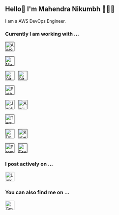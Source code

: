 <!--
**sd031/sd031** is a ✨ _special_ ✨ repository because its `README.md` (this file) appears on your GitHub profile.

Here are some ideas to get you started:

- 🔭 I’m currently working on ...
- 🌱 I’m currently learning ...
- 👯 I’m looking to collaborate on ...
- 🤔 I’m looking for help with ...
- 💬 Ask me about ...
- 📫 How to reach me: ...
- 😄 Pronouns: ...
- ⚡ Fun fact: ...
-->

## Hello👋 I'm Mahendra Nikumbh 👨🏻‍💻

I am a AWS DevOps Engineer.

### Currently I am working with ...

<!-- Cloud Technologies -->
<a href="" target="_blank" title="AWS" rel="noreferrer"><img src="https://www.vectorlogo.zone/logos/amazon_aws/amazon_aws-icon.svg" alt="AWS" width="30" height="30"/></a>&nbsp;&nbsp;

<!-- Project Build Tool -->
<a href="" target="_blank" title="Maven" rel="noreferrer"><img src="https://www.vectorlogo.zone/logos/apache_maven/apache_maven-icon.svg" alt="Maven" width="30" height="30"/></a>&nbsp;&nbsp;


<!-- Source Code Management -->
<a href="" target="_blank" title="Git" rel="noreferrer"><img src="https://www.vectorlogo.zone/logos/git-scm/git-scm-icon.svg" alt="Git" width="30" height="30"/></a>&nbsp;&nbsp;
<a href="" target="_blank" title="GitHub" rel="noreferrer"><img src="https://www.vectorlogo.zone/logos/github/github-icon.svg" alt="GitHub" width="30" height="30"/></a>&nbsp;&nbsp;


<!-- Programming Languages -->
<a href="" target="_blank" title="Python" rel="noreferrer"><img src="https://www.vectorlogo.zone/logos/python/python-icon.svg" alt="Python" width="30" height="30"/></a>&nbsp;&nbsp;


<!-- CI/CD and Configuration Management -->
<a href="" target="_blank" title="Jenkins" rel="noreferrer"><img src="https://www.vectorlogo.zone/logos/jenkins/jenkins-icon.svg" alt="Jenkins" width="30" height="30"/></a>&nbsp;&nbsp;
<a href="" target="_blank" title="Ansible" rel="noreferrer"><img src="https://www.vectorlogo.zone/logos/ansible/ansible-icon.svg" alt="Ansible" width="30" height="30"/></a>&nbsp;&nbsp;


<!-- IAC Tool -->
<a href="" target="_blank" title="Terraform" rel="noreferrer"><img src="https://www.vectorlogo.zone/logos/terraformio/terraformio-icon.svg" alt="Terraform" width="30" height="30"/></a>&nbsp;&nbsp;


<!-- Containerization and Orchestration -->
<a href="" target="_blank" title="Docker" rel="noreferrer"><img src="https://www.vectorlogo.zone/logos/docker/docker-icon.svg" alt="Docker" width="30" height="30"/></a>&nbsp;&nbsp;
<a href="" target="_blank" title="Kubernetes" rel="noreferrer"><img src="https://www.vectorlogo.zone/logos/kubernetes/kubernetes-icon.svg" alt="Kubernetes" width="30" height="30"/></a>&nbsp;&nbsp;


<!-- Logging And Monitoring Tools -->
<a href="" target="_blank" title="Prometheus" rel="noreferrer"><img src="https://www.vectorlogo.zone/logos/prometheusio/prometheusio-icon.svg" alt="Prometheus" width="30" height="30"/></a>&nbsp;&nbsp;
<a href="" target="_blank" title="Grafana" rel="noreferrer"><img src="https://www.vectorlogo.zone/logos/grafana/grafana-icon.svg" alt="Grafana" width="30" height="30"/></a>&nbsp;&nbsp;


### I post actively on ...

<a href="https://www.linkedin.com/in/mahendra-nikumbh-51423a14a/" title="Mahendra-Nikumbh-AWS_Devops_Engineer" target="_blank" rel="noreferrer"><img src="https://www.vectorlogo.zone/logos/linkedin/linkedin-tile.svg" alt="LinkedIn" width="30" height="30"/></a>&nbsp;&nbsp;


### You can also find me on ...


<a href="mailto:mahendranikumbh11@gmail.com" target="_blank" title="mahendranikumbh11@gmail.com" rel="noreferrer"><img src="https://www.vectorlogo.zone/logos/gmail/gmail-tile.svg" alt="Gmail" width="30" height="30"/></a>



